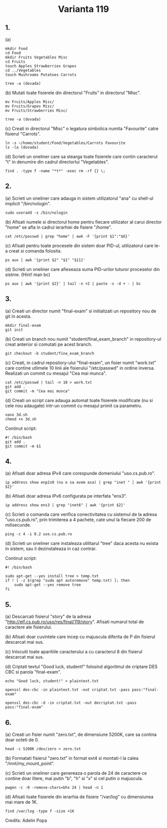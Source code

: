 <h1 align="center"> Varianta 119</h1>

## 1.

(a)

    mkdir Food
    cd Food
    mkdir Fruits Vegetables Misc
    cd Fruits
    touch Apples Strawberries Grapes
    cd ../Vegetables
    touch Mushrooms Potatoes Carrots

    tree -a (dovada)

(b) Mutati toate fisierele din directorul "Fruits" in directorul "Misc".

    mv Fruits/Apples Misc/
    mv Fruits/Grapes Misc/
    mv Fruits/Strawberries Misc/

    tree -a (dovada)

(c) Creati in directorul "Misc" o legatura simbolica numita "Favourite" catre fisierul "Carrots".

    ln -s ~/home/student/Food/Vegetables/Carrots Favourite
    ls -la (dovada)

(d) Scrieti un oneliner care sa stearga toate fisierele care contin caracterul "t" in denumire din cadrul directorlui "Vegetables".

    find . -type f -name "*t*" -exec rm -rf {} \;

## 2.

(a) Scrieti un oneliner care adauga in sistem utilizatorul "ana" cu shell-ul implicit "/bin/nologin".

    sudo useradd -s /bin/nologin

(b) Afisati numele si directorul home pentru fiecare utilizator al carui director "home" se afla in cadrul ierarhiei de fisiere "/home".

    cat /etc/passwd | grep "home" | awk -F '{print $1":"$6}'

(c) Afisati pentru toate procesele din sistem doar PID-ul, utilizatorul care le-a creat si comanda folosita.

    ps aux | awk '{print $2" "$1" "$11}'

(d) Scrieti un oneliner care afieseaza suma PID-urilor tuturor proceselor din sistme. (Hint! man bc)

    ps aux | awk '{print $2}' | tail -n +2 | paste -s -d + - | bc

## 3.

(a) Creati un director numit "final-exam" si initializati un repository nou de git in acesta.

    mkdir final-exam
    git init

(b) Creati un branch nou numit "student/final_exam_branch" in repository-ul creat anterior si comutati pe acest branch.

    git checkout -b student/fina_exam_branch

(c) Creati, in cadrul repository-ului "final-exam", un fisier numit "work.txt" care contine utlimele 10 linii ale fisierului "/etc/passwd" in ordine inversa. Realizati un commit cu mesajul "Cea mai munca".

    cat /etc/passwd | tail -n 10 > work.txt
    git add .
    git commit -m "Cea mai munca"

(d) Creati un script care adauga automat toate fisierele modificate (nu si cele nou adaugate) intr-un commit cu mesajul primit ca parametru.

    nano 3d.sh
    chmod +x 3d.sh

Continut script:

    #! /bin/bash
    git add .
    git commit -m $1

## 4.

(a) Afisati doar adresa IPv4 care corespunde domeniului "uso.cs.pub.ro".

    ip address show enp2s0 (nu o sa avem asa) | grep "inet " | awk '{print $2}'

(b) Afisati doar adresa IPv6 configurata pe interfata "ens3".

    ip address show ens3 | grep "inet6" | awk '{print $2}'

(c) Scrieti o comanda care verifica conectivitatea cu sistemul de la adresa "uso.cs.pub.ro", prin trimiterea a 4 pachete, cate unul la fiecare 200 de milisecunde.

    ping -c 4 -i 0.2 uso.cs.pub.ro

(d) Scrieti un oneliner care instaleaza utilitarul "tree" daca acesta nu exista in sistem, sau il dezinstaleaza in caz contrar.

Continut script:

    #! /bin/bash

    sudo apt-get --yes install tree > temp.txt
    if ! [ -z $(grep "sudo apt autoremove" temp.txt) ]; then
        sudo apt-get --yes remove tree
    fi

## 5.

(a) Descarcati fisierul "story" de la adresa "http://elf.cs.pub.ro/uso/res/final/119/story". Afisati numarul total de caractere ale fisierului.

(b) Afisati doar cuvintele care incep cu majuscula diferita de P din fisierul descarcat mai sus.

(c) Inlocuiti toate aparitiile caracterului a cu caracterul 8 din fisierul descarcat mai sus.

(d) Criptati textul "Good luck, student!" folosind algoritmul de criptare DES CBC si parola "final-exam".

    echo "Good luck, student!" > plaintext.txt

    openssl des-cbc -in plaintext.txt -out criptat.txt -pass pass:"final-exam"

    openssl des-cbc -d -in criptat.txt -out decriptat.txt -pass pass:"final-exam"

## 6.

(a) Creati un fisier numit "zero.txt", de dimensiune 5200K, care sa contina doar octeti de 0.

    head -c 5200K /dev/zero > zero.txt

(b) Formatati fisierul "zero.txt" in format ext4 si montati-l la calea "/mnt/my_mount_point".

(c) Scrieti un oneliner care genereaza o parola de 24 de caractere ce contine doar litere, mai putin "b", "h" si "x" si cel putin o majuscula.

    pwgen -c -0 -remove-chars=bhx 24 | head -n 1

(d) Afisati toate fisierele din ierarhia de fisiere "/var/log" cu dimensiunea mai mare de 1K.

    find /var/log -type f -size +1K

Credits: Adelin Popa
